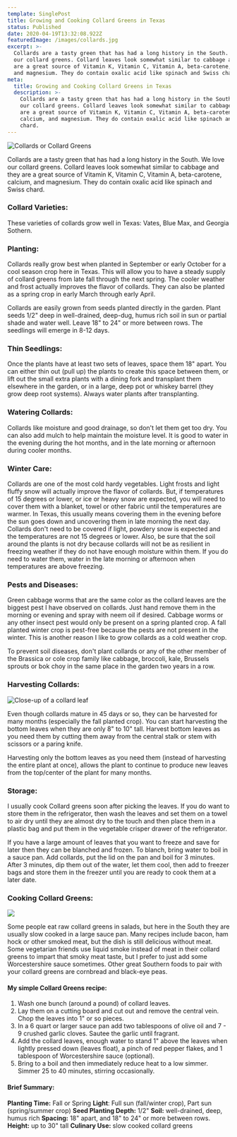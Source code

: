 ```yaml
---
template: SinglePost
title: Growing and Cooking Collard Greens in Texas
status: Published
date: 2020-04-19T13:32:08.922Z
featuredImage: /images/collards.jpg
excerpt: >-
  Collards are a tasty green that has had a long history in the South. We love
  our collard greens. Collard leaves look somewhat similar to cabbage and they
  are a great source of Vitamin K, Vitamin C, Vitamin A, beta-carotene, calcium,
  and magnesium. They do contain oxalic acid like spinach and Swiss chard.
meta:
  title: Growing and Cooking Collard Greens in Texas
  description: >-
    Collards are a tasty green that has had a long history in the South. We love
    our collard greens. Collard leaves look somewhat similar to cabbage and they
    are a great source of Vitamin K, Vitamin C, Vitamin A, beta-carotene,
    calcium, and magnesium. They do contain oxalic acid like spinach and Swiss
    chard.
---
```

![Collards or Collard Greens](/images/collards.jpg "Collards or Collard Greens")

Collards are a tasty green that has had a long history in the South. We love our collard greens. Collard leaves look somewhat similar to cabbage and they are a great source of Vitamin K, Vitamin C, Vitamin A, beta-carotene, calcium, and magnesium. They do contain oxalic acid like spinach and Swiss chard.



### Collard Varieties:

These varieties of collards grow well in Texas:  Vates, Blue Max, and Georgia Sothern.



### Planting:

Collards really grow best when planted in September or early October for a cool season crop here in Texas. This will allow you to have a steady supply of collard greens from late fall through the next spring. The cooler weather and frost actually improves the flavor of collards. They can also be planted as a spring crop in early March through early April.  

Collards are easily grown from seeds planted directly in the garden. Plant seeds 1/2" deep in well-drained, deep-dug, humus rich soil in sun or partial shade and water well. Leave 18" to 24" or more between rows. The seedlings will emerge in 8-12 days. 



### Thin Seedlings:

Once the plants have at least two sets of leaves, space them 18" apart. You can either thin out (pull up) the plants to create this space between them, or lift out the small extra plants with a dining fork and transplant them elsewhere in the garden, or in a large, deep pot or whiskey barrel (they grow deep root systems). Always water plants after transplanting. 



### Watering Collards:

Collards like moisture and good drainage, so don't let them get too dry. You can also add mulch to help maintain the moisture level. It is good to water in the evening during the hot months, and in the late morning or afternoon during cooler months. 



### Winter Care:  

Collards are one of the most cold hardy vegetables. Light frosts and light fluffy snow will actually improve the flavor of collards. But, if temperatures of 15 degrees or lower, or ice or heavy snow are expected, you will need to cover them with a blanket, towel or other fabric until the temperatures are warmer. In Texas, this usually means covering them in the evening before the sun goes down and uncovering them in late morning the next day. Collards don't need to be covered if light, powdery snow is expected and the temperatures are not 15 degrees or lower. Also, be sure that the soil around the plants is not dry because collards will not be as resilient in freezing weather if they do not have enough moisture within them. If you do need to water them, water in the late morning or afternoon when temperatures are above freezing. 



### Pests and Diseases:  

Green cabbage worms that are the same color as the collard leaves are the biggest pest I have observed on collards. Just hand remove them in the morning or evening and spray with neem oil if desired. Cabbage worms or any other insect pest would only be present on a spring planted crop. A fall planted winter crop is pest-free because the pests are not present in the winter. This is another reason I like to grow collards as a cold weather crop. 

To prevent soil diseases, don't plant collards or any of the other member of the Brassica or cole crop family like cabbage, broccoli, kale, Brussels sprouts or bok choy in the same place in the garden two years in a row. 



### Harvesting Collards: 

![Close-up of a collard leaf](/images/size-of-collard-leaves.jpg "Close-up of a collard leaf")

Even though collards mature in 45 days or so, they can be harvested for many months (especially the fall planted crop).  You can start harvesting the bottom leaves when they are only 8" to 10" tall. Harvest bottom leaves as you need them by cutting them away from the central stalk or stem with scissors or a paring knife. 

Harvesting only the bottom leaves as you need them (instead of harvesting the entire plant at once), allows the plant to continue to produce new leaves from the top/center of the plant for many months. 



### Storage: 

 I usually cook Collard greens soon after picking the leaves. If you do want to store them in the refrigerator, then wash the leaves and set them on a towel to air dry until they are almost dry to the touch and then place them in a plastic bag and put them in the vegetable crisper drawer of the refrigerator. 

If you have a large amount of leaves that you want to freeze and save for later then they can be blanched and frozen. To blanch, bring water to boil in a sauce pan. Add collards, put the lid on the pan and boil for 3 minutes. After 3 minutes, dip them out of the water, let them cool, then add to freezer bags and store them in the freezer until you are ready to cook them at a later date. 



### Cooking Collard Greens: 

![](/images/collard-greens-cooking.jpg)

Some people eat raw collard greens in salads, but here in the South they are usually slow cooked in a large sauce pan. Many recipes include bacon, ham hock or other smoked meat, but the dish is still delicious without meat. Some vegetarian friends use liquid smoke instead of meat in their collard greens to impart that smoky meat taste, but I prefer to just add some Worcestershire sauce sometimes. Other great Southern foods to pair with your collard greens are cornbread and black-eye peas.

#### My simple Collard Greens recipe: 

1. Wash one bunch (around a pound) of collard leaves. 
2. Lay them on a cutting board and cut out and remove the central vein. Chop the leaves into 1" or so pieces. 
3. In a 6 quart or larger sauce pan add two tablespoons of olive oil and 7 - 9 crushed garlic cloves. Sautee the garlic until fragrant. 
4. Add the collard leaves, enough water to stand 1" above the leaves when lightly pressed down (leaves float), a pinch of red pepper flakes, and 1 tablespoon of Worcestershire sauce (optional). 
5. Bring to a boil and then immediately reduce heat to a low simmer. Simmer 25 to 40 minutes, stirring occasionally.

#### Brief Summary:  

**Planting Time:** Fall or Spring
**Light**: Full sun (fall/winter crop), Part sun (spring/summer crop)
**Seed Planting Depth:** 1/2"
**Soil:** well-drained, deep, humus rich 
**Spacing:** 18" apart, and 18" to 24" or more between rows. 
**Height:** up to 30" tall
**Culinary Use:** slow cooked collard greens